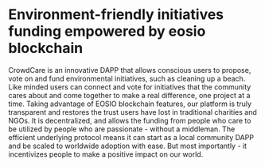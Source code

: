 # Environment-friendly initiatives funding empowered by eosio blockchain

CrowdCare is an innovative DAPP that allows conscious users to propose, vote on and fund environmental initiatives, such as cleaning up a beach. Like minded users can connect and vote for initiatives that the community cares about and come together to make a real difference, one project at a time. Taking advantage of EOSIO blockchain features, our platform is truly transparent and restores the trust users have lost in traditional charities and NGOs. It is decentralized, and allows the funding from people who care to be utilized by people who are passionate - without a middleman. The efficient underlying protocol means it can start as a local community DAPP and be scaled to worldwide adoption with ease. But most importantly - it incentivizes people to make a positive impact on our world.
